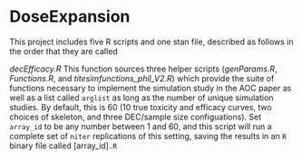 # DoseExpansion

This project includes five R scripts and one stan file, described as follows in the order that they are called

*decEfficacy.R* This function sources three helper scripts (*genParams.R*, *Functions.R*, and *titesimfunctions_phil_V2.R*) which provide the suite of functions necessary to implement the simulation study in the AOC paper as well as a list called `arglist` as long as the number of unique simulation studies. By default, this is 60 (10 true toxicity and efficacy curves, two choices of skeleton, and three DEC/sample size configuations). Set `array_id` to be any number between 1 and 60, and this script will run a complete set of `niter` replications of this setting, saving the results in an `R` binary file called [array_id]`.R`
